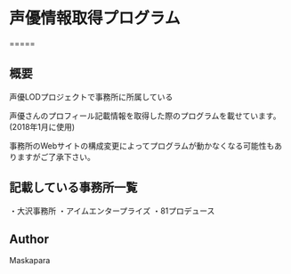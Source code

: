 # 声優情報取得プログラム
=====

## 概要
声優LODプロジェクトで事務所に所属している

声優さんのプロフィール記載情報を取得した際のプログラムを載せています。(2018年1月に使用)

事務所のWebサイトの構成変更によってプログラムが動かなくなる可能性もありますがご了承下さい。

## 記載している事務所一覧
・大沢事務所
・アイムエンタープライズ
・81プロデュース

## Author
Maskapara
